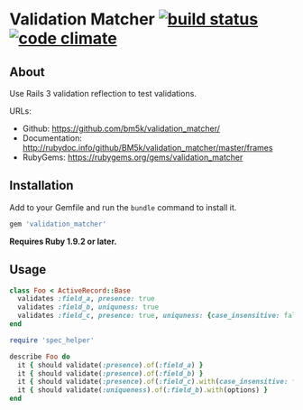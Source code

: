 Validation Matcher [![build status][ci-image]][ci] [![code climate][cc-image]][cc]
==================================================================================

About
-----

Use Rails 3 validation reflection to test validations.

URLs:

- Github:             https://github.com/bm5k/validation_matcher/
- Documentation:      http://rubydoc.info/github/BM5k/validation_matcher/master/frames
- RubyGems:           https://rubygems.org/gems/validation_matcher

Installation
------------

Add to your Gemfile and run the `bundle` command to install it.

  ```ruby
  gem 'validation_matcher'
  ```

**Requires Ruby 1.9.2 or later.**

Usage
-----

  ```ruby
  class Foo < ActiveRecord::Base
    validates :field_a, presence: true
    validates :field_b, uniquness: true
    validates :field_c, presence: true, uniquness: {case_insensitive: false}
  end

  require 'spec_helper'

  describe Foo do
    it { should validate(:presence).of(:field_a) }
    it { should validate(:presence).of(:field_b) }
    it { should validate(:presence).of(:field_c).with(case_insensitive: false) }
    it { should validate(:uniqueness).of(:field_b).with(options) }
  end
  ```

<!-- links -->
[cc]: https://codeclimate.com/github/BM5k/validation_matcher "code climate"
[ci]: http://travis-ci.org/BM5k/validation_matcher "build status"

<!-- images -->
[cc-image]: https://codeclimate.com/github/BM5k/validation_matcher.png
[ci-image]: https://secure.travis-ci.org/BM5k/validation_matcher.png?branch=master
